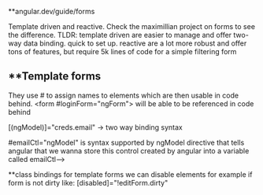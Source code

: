 

**angular.dev/guide/forms

Template driven and reactive. Check the maximillian project on forms to see the difference. TLDR: template driven are easier to manage and offer two-way data binding. quick to set up. reactive are a lot more robust and offer tons of features, but require 5k lines of code for a simple filtering form


**Template forms
--

They use # to assign names to elements which are then usable in code behind. <form #loginForm="ngForm"> will be able to be referenced in code behind

[(ngModel)]="creds.email" -> two way binding syntax

 #emailCtl="ngModel" is syntax supported by ngModel directive that tells angular that we wanna store this control created by angular into a variable called emailCtl-->

**class bindings for template forms
we can disable elements for example if form is not dirty like: [disabled]="!editForm.dirty"




